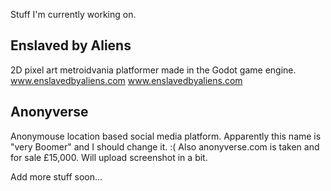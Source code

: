 Stuff I'm currently working on.

## Enslaved by Aliens ##
2D pixel art metroidvania platformer made in the Godot game engine.
www.enslavedbyaliens.com
<a href="https://enslavedbyaliens.com" target="_blank">www.enslavedbyaliens.com</a>

## Anonyverse ##
Anonymouse location based social media platform. Apparently this name is "very Boomer" and I should change it. :( Also anonyverse.com is taken and for sale £15,000.
Will upload screenshot in a bit.

Add more stuff soon...
